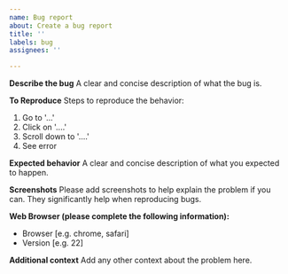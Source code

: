 ```yaml
---
name: Bug report
about: Create a bug report
title: ''
labels: bug
assignees: ''

---
```


**Describe the bug**
A clear and concise description of what the bug is.

**To Reproduce**
Steps to reproduce the behavior:
1. Go to '...'
2. Click on '....'
3. Scroll down to '....'
4. See error

**Expected behavior**
A clear and concise description of what you expected to happen.

**Screenshots**
Please add screenshots to help explain the problem if you can. They significantly help when reproducing bugs.

**Web Browser (please complete the following information):**
- Browser [e.g. chrome, safari]
- Version [e.g. 22]

**Additional context**
Add any other context about the problem here.
